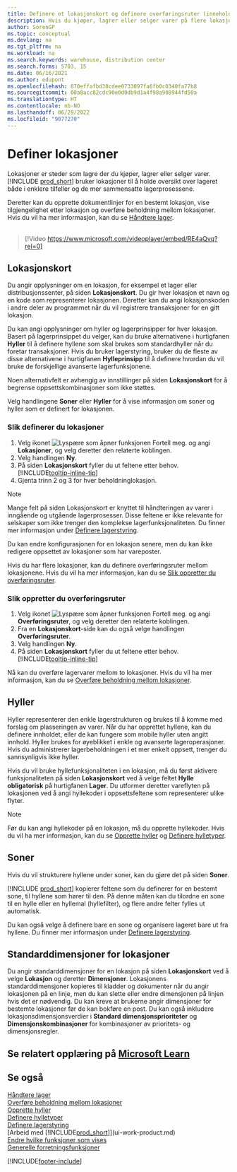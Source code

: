```yaml
---
title: Definere et lokasjonskort og definere overføringsruter (inneholder video)
description: Hvis du kjøper, lagrer eller selger varer på flere lokasjoner eller lagre, må du definere hver lokasjon med et lokasjonskort og definere overføringsruter.
author: SorenGP
ms.topic: conceptual
ms.devlang: na
ms.tgt_pltfrm: na
ms.workload: na
ms.search.keywords: warehouse, distribution center
ms.search.forms: 5703, 15
ms.date: 06/16/2021
ms.author: edupont
ms.openlocfilehash: 870effafbd38cdee0733097fa6fb0c0340fa77b8
ms.sourcegitcommit: 00a8acc82cdc90e0d0db9d1a4f98a908944fd50a
ms.translationtype: HT
ms.contentlocale: nb-NO
ms.lasthandoff: 06/29/2022
ms.locfileid: "9077270"
---
```

# <a name="set-up-locations"></a>Definer lokasjoner

Lokasjoner er steder som lagre der du kjøper, lagrer eller selger varer. [!INCLUDE [prod_short](includes/prod_short.md)] bruker lokasjoner til å holde oversikt over lageret både i enklere tilfeller og de mer sammensatte lagerprosessene.

Deretter kan du opprette dokumentlinjer for en bestemt lokasjon, vise tilgjengelighet etter lokasjon og overføre beholdning mellom lokasjoner. Hvis du vil ha mer informasjon, kan du se [Håndtere lager](inventory-manage-inventory.md).
<br><br>  
  
> [!Video https://www.microsoft.com/videoplayer/embed/RE4aQvq?rel=0]

## <a name="location-cards"></a>Lokasjonskort

Du angir opplysninger om en lokasjon, for eksempel et lager eller distribusjonssenter, på siden **Lokasjonskort**. Du gir hver lokasjon et navn og en kode som representerer lokasjonen. Deretter kan du angi lokasjonskoden i andre deler av programmet når du vil registrere transaksjoner for en gitt lokasjon.  

Du kan angi opplysninger om hyller og lagerprinsipper for hver lokasjon. Basert på lagerprinsippet du velger, kan du bruke alternativene i hurtigfanen **Hyller** til å definere hyllene som skal brukes som standardhyller når du foretar transaksjoner. Hvis du bruker lagerstyring, bruker du de fleste av disse alternativene i hurtigfanen **Hylleprinsipp** til å definere hvordan du vil bruke de forskjellige avanserte lagerfunksjonene.  

Noen alternativfelt er avhengig av innstillinger på siden **Lokasjonskort** for å begrense oppsettskombinasjoner som ikke støttes.  

Velg handlingene **Soner** eller **Hyller** for å vise informasjon om soner og hyller som er definert for lokasjonen.

### <a name="to-set-up-a-location"></a>Slik definerer du lokasjoner

1. Velg ikonet ![Lyspære som åpner funksjonen Fortell meg.](media/ui-search/search_small.png "Fortell hva du vil gjøre") og angi **Lokasjoner**, og velg deretter den relaterte koblingen.
2. Velg handlingen **Ny**.
3. På siden **Lokasjonskort** fyller du ut feltene etter behov. [!INCLUDE[tooltip-inline-tip](includes/tooltip-inline-tip_md.md)]
4. Gjenta trinn 2 og 3 for hver beholdninglokasjon.

> [!NOTE]  
> Mange felt på siden Lokasjonskort er knyttet til håndteringen av varer i inngående og utgående lagerprosesser. Disse feltene er ikke relevante for selskaper som ikke trenger den komplekse lagerfunksjonaliteten. Du finner mer informasjon under [Definere lagerstyring](warehouse-setup-warehouse.md).

Du kan endre konfigurasjonen for en lokasjon senere, men du kan ikke redigere oppsettet av lokasjoner som har vareposter.  

Hvis du har flere lokasjoner, kan du definere overføringsruter mellom lokasjonene. Hvis du vil ha mer informasjon, kan du se [Slik oppretter du overføringsruter](inventory-how-setup-locations.md#to-create-a-transfer-route). 

### <a name="to-create-a-transfer-route"></a>Slik oppretter du overføringsruter

1. Velg ikonet ![Lyspære som åpner funksjonen Fortell meg.](media/ui-search/search_small.png "Fortell hva du vil gjøre") og angi **Overføringsruter**, og velg deretter den relaterte koblingen.
2. Fra en **Lokasjonskort**-side kan du også velge handlingen **Overføringsruter**.
3. Velg handlingen **Ny**.
4. På siden **Lokasjonskort** fyller du ut feltene etter behov. [!INCLUDE[tooltip-inline-tip](includes/tooltip-inline-tip_md.md)]

Nå kan du overføre lagervarer mellom to lokasjoner. Hvis du vil ha mer informasjon, kan du se [Overføre beholdning mellom lokasjoner](inventory-how-transfer-between-locations.md).    

## <a name="bins"></a>Hyller

Hyller representerer den enkle lagerstrukturen og brukes til å komme med forslag om plasseringen av varer. Når du har opprettet hyllene, kan du definere innholdet, eller de kan fungere som mobile hyller uten angitt innhold. Hyller brukes for øyeblikket i enkle og avanserte lageroperasjoner. Hvis du administrerer lagerbeholdningen i et mer enkelt oppsett, trenger du sannsynligvis ikke hyller.

Hvis du vil bruke hyllefunksjonaliteten i en lokasjon, må du først aktivere funksjonaliteten på siden **Lokasjonskort** ved å velge feltet **Hylle obligatorisk** på hurtigfanen **Lager**. Du utformer deretter vareflyten på lokasjonen ved å angi hyllekoder i oppsettsfeltene som representerer ulike flyter.

> [!NOTE]
> Før du kan angi hyllekoder på en lokasjon, må du opprette hyllekoder. Hvis du vil ha mer informasjon, kan du se [Opprette hyller](warehouse-how-to-create-individual-bins.md) og [Definere hylletyper](warehouse-how-to-set-up-bin-types.md).  

## <a name="zones"></a>Soner

Hvis du vil strukturere hyllene under soner, kan du gjøre det på siden **Soner**.

[!INCLUDE [prod_short](includes/prod_short.md)] kopierer feltene som du definerer for en bestemt sone, til hyllene som hører til den. På denne måten kan du tilordne en sone til en hylle eller en hyllemal (hyllefilter), og flere andre felter fylles ut automatisk.

Du kan også velge å definere bare en sone og organisere lageret bare ut fra hyllene. Du finner mer informasjon under [Definere lagerstyring](warehouse-setup-warehouse.md).  

## <a name="default-dimensions-for-locations"></a>Standarddimensjoner for lokasjoner

Du angir standarddimensjoner for en lokasjon på siden **Lokasjonskort** ved å velge **Lokasjon** og deretter **Dimensjoner**. Lokasjonens standarddimensjoner kopieres til kladder og dokumenter når du angir lokasjonen på en linje, men du kan slette eller endre dimensjonen på linjen hvis det er nødvendig. Du kan kreve at brukerne angir dimensjoner for bestemte lokasjoner før de kan bokføre en post. Du kan også inkludere lokasjonsdimensjonsverdier i **Standard dimensjonsprioriteter** og **Dimensjonskombinasjoner** for kombinasjoner av prioritets- og dimensjonsregler.

## <a name="see-related-training-at-microsoft-learn"></a>Se relatert opplæring på [Microsoft Learn](/learn/modules/trade-set-up-dynamics-365-business-central/)

## <a name="see-also"></a>Se også

[Håndtere lager](inventory-manage-inventory.md)  
[Overføre beholdning mellom lokasjoner](inventory-how-transfer-between-locations.md)  
[Opprette hyller](warehouse-how-to-create-individual-bins.md)  
[Definere hylletyper](warehouse-how-to-set-up-bin-types.md)  
[Definere lagerstyring](warehouse-setup-warehouse.md)  
[Arbeid med [!INCLUDE[prod_short](includes/prod_short.md)]](ui-work-product.md)  
[Endre hvilke funksjoner som vises](ui-experiences.md)  
[Generelle forretningsfunksjoner](ui-across-business-areas.md)


[!INCLUDE[footer-include](includes/footer-banner.md)]